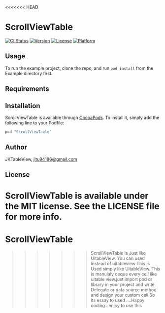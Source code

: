 <<<<<<< HEAD
# ScrollViewTable

[![CI Status](http://img.shields.io/travis/JKTableView/ScrollViewTable.svg?style=flat)](https://travis-ci.org/JKTableView/ScrollViewTable)
[![Version](https://img.shields.io/cocoapods/v/ScrollViewTable.svg?style=flat)](http://cocoapods.org/pods/ScrollViewTable)
[![License](https://img.shields.io/cocoapods/l/ScrollViewTable.svg?style=flat)](http://cocoapods.org/pods/ScrollViewTable)
[![Platform](https://img.shields.io/cocoapods/p/ScrollViewTable.svg?style=flat)](http://cocoapods.org/pods/ScrollViewTable)

## Usage

To run the example project, clone the repo, and run `pod install` from the Example directory first.

## Requirements

## Installation

ScrollViewTable is available through [CocoaPods](http://cocoapods.org). To install
it, simply add the following line to your Podfile:

```ruby
pod "ScrollViewTable"
```

## Author

JKTableView, jitu94186@gmail.com

## License

ScrollViewTable is available under the MIT license. See the LICENSE file for more info.
=======
# ScrollViewTable
>>>>>>> ScrollViewTable is Just like UitableView. You can used instead of uitableview This is Used simply like UitableView. This is manulaly deque every cell like uitable view.just import pod or library in your project and write Delegate or data source method and design your custom cell So its essay to used ....Happy coding...enjoy to use this

